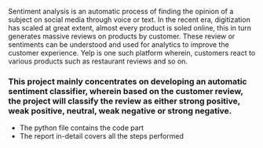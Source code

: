 Sentiment analysis is an automatic process of finding the opinion of a subject on social media through voice or text. In the recent era, digitization has scaled at great extent, almost every product is soled online, this in turn generates massive reviews on products by customer. These review or sentiments can be understood and used for analytics to improve the customer experience.  Yelp is one such platform wherein, customers react to various products such as restaurant reviews and so on. 

### This project mainly concentrates on developing an automatic sentiment classifier, wherein based on the customer review, the project will classify the review as either strong positive, weak positive, neutral, weak negative or strong negative.


* The python file contains the code part
* The report in-detail covers all the steps performed
